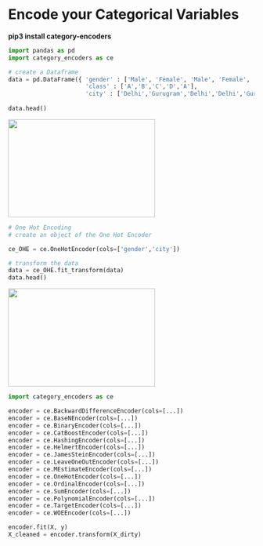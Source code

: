 # Encode your Categorical Variables 

**pip3 install category-encoders**

```python
import pandas as pd 
import category_encoders as ce 

# create a Dataframe 
data = pd.DataFrame({ 'gender' : ['Male', 'Female', 'Male', 'Female', 'Female'],
                      'class' : ['A','B','C','D','A'],
                      'city' : ['Delhi','Gurugram','Delhi','Delhi','Gurugram'] }) 
                                                                                      
data.head()
```
<img align="center" width="300" height="200" src="https://i1.wp.com/s3-ap-south-1.amazonaws.com/av-blog-media/wp-content/uploads/2019/08/dataframe-categorical-feature.png?resize=210%2C171&ssl=1">


```python
# One Hot Encoding 
# create an object of the One Hot Encoder 

ce_OHE = ce.OneHotEncoder(cols=['gender','city']) 

# transform the data 
data = ce_OHE.fit_transform(data) 
data.head()
```
<img align="center" width="300" height="200" src="https://i0.wp.com/s3-ap-south-1.amazonaws.com/av-blog-media/wp-content/uploads/2019/08/encoded-data.png?resize=331%2C170&ssl=1">



```python
import category_encoders as ce

encoder = ce.BackwardDifferenceEncoder(cols=[...])
encoder = ce.BaseNEncoder(cols=[...])
encoder = ce.BinaryEncoder(cols=[...])
encoder = ce.CatBoostEncoder(cols=[...])
encoder = ce.HashingEncoder(cols=[...])
encoder = ce.HelmertEncoder(cols=[...])
encoder = ce.JamesSteinEncoder(cols=[...])
encoder = ce.LeaveOneOutEncoder(cols=[...])
encoder = ce.MEstimateEncoder(cols=[...])
encoder = ce.OneHotEncoder(cols=[...])
encoder = ce.OrdinalEncoder(cols=[...])
encoder = ce.SumEncoder(cols=[...])
encoder = ce.PolynomialEncoder(cols=[...])
encoder = ce.TargetEncoder(cols=[...])
encoder = ce.WOEEncoder(cols=[...])

encoder.fit(X, y)
X_cleaned = encoder.transform(X_dirty)
```
